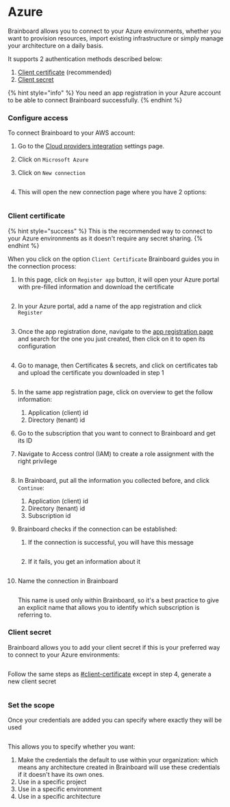 # Azure

Brainboard allows you to connect to your Azure environments, whether you want to provision resources, import existing infrastructure or simply manage your architecture on a daily basis.

It supports 2 authentication methods described below:

1. [Client certificate](azure.md#client-certificate) (recommended)
2. [Client secret](azure.md#client-secret)

{% hint style="info" %}
You need an app registration in your Azure account to be able to connect Brainboard successfully.
{% endhint %}

### Configure access

To connect Brainboard to your AWS account:

1. Go to the [Cloud providers integration](https://app.brainboard.co/settings/integrations/cloud-providers) settings page.
2. Click on `Microsoft Azure`
3.  Click on `New connection`&#x20;

    <figure><img src="../../../.gitbook/assets/CleanShot 2025-04-24 at 16.22.18@2x.png" alt=""><figcaption></figcaption></figure>
4.  This will open the new connection page where you have 2 options:

    <figure><img src="../../../.gitbook/assets/CleanShot 2025-04-24 at 16.22.28@2x.png" alt=""><figcaption></figcaption></figure>

### Client certificate

{% hint style="success" %}
This is the recommended way to connect to your Azure environments as it doesn't require any secret sharing.
{% endhint %}

When you click on the option `Client Certificate` Brainboard guides you in the connection process:

1.  In this page, click on `Register app` button, it will open your Azure portal with pre-filled information and download the certificate

    <figure><img src="../../../.gitbook/assets/CleanShot 2025-04-24 at 16.40.23@2x (1).png" alt=""><figcaption></figcaption></figure>
2.  In your Azure portal, add a name of the app registration and click `Register`

    <figure><img src="../../../.gitbook/assets/CleanShot 2025-04-24 at 16.32.27@2x.png" alt=""><figcaption></figcaption></figure>
3.  Once the app registration done, navigate to the [app registration page](https://portal.azure.com/#view/Microsoft_AAD_RegisteredApps/ApplicationsListBlade) and search for the one you just created, then click on it to open its configuration

    <figure><img src="../../../.gitbook/assets/CleanShot 2025-04-24 at 16.34.59@2x.png" alt=""><figcaption></figcaption></figure>
4.  Go to manage, then Certificates & secrets, and click on certificates tab and upload the certificate you downloaded in step 1

    <figure><img src="../../../.gitbook/assets/CleanShot 2025-04-24 at 16.38.47@2x.png" alt=""><figcaption></figcaption></figure>
5. In the same app registration page, click on overview to get the follow information:
   1. Application (client) id
   2. Directory (tenant) id
6. Go to the subscription that you want to connect to Brainboard and get its ID
7.  Navigate to Access control (IAM) to create a role assignment with the right privilege

    <figure><img src="../../../.gitbook/assets/CleanShot 2025-04-24 at 16.47.58@2x.png" alt=""><figcaption></figcaption></figure>
8. In Brainboard, put all the information you collected before, and click `Continue`:
   1. Application (client) id
   2. Directory (tenant) id
   3. Subscription id
9. Brainboard checks if the connection can be established:
   1.  If the connection is successful, you will have this message

       <figure><img src="../../../.gitbook/assets/CleanShot 2025-04-24 at 16.51.09@2x.png" alt=""><figcaption></figcaption></figure>
   2.  If it fails, you get an information about it

       <figure><img src="../../../.gitbook/assets/CleanShot 2025-04-24 at 16.52.48@2x.png" alt=""><figcaption></figcaption></figure>
10. Name the connection in Brainboard

    <figure><img src="../../../.gitbook/assets/CleanShot 2025-04-24 at 16.52.13@2x.png" alt=""><figcaption></figcaption></figure>

    This name is used only within Brainboard, so it's a best practice to give an explicit name that allows you to identify which subscription is referring to.

### Client secret

Brainboard allows you to add your client secret if this is your preferred way to connect to your Azure environments:

<figure><img src="../../../.gitbook/assets/CleanShot 2025-04-24 at 16.56.54@2x.png" alt=""><figcaption></figcaption></figure>

Follow the same steps as [#client-certificate](azure.md#client-certificate "mention") except in step 4, generate a new client secret

<figure><img src="../../../.gitbook/assets/CleanShot 2025-04-24 at 16.59.07@2x.png" alt=""><figcaption></figcaption></figure>

### Set the scope

Once your credentials are added you can specify where exactly they will be used

<figure><img src="../../../.gitbook/assets/CleanShot 2025-04-24 at 17.02.49@2x.png" alt=""><figcaption></figcaption></figure>

This allows you to specify whether you want:

1. Make the credentials the default to use within your organization: which means any architecture created in Brainboard will use these credentials if it doesn't have its own ones.
2. Use in a specific project
3. Use in a specific environment
4. Use in a specific architecture

<figure><img src="../../../.gitbook/assets/CleanShot 2025-04-24 at 17.03.39@2x (1) (1).png" alt=""><figcaption></figcaption></figure>
